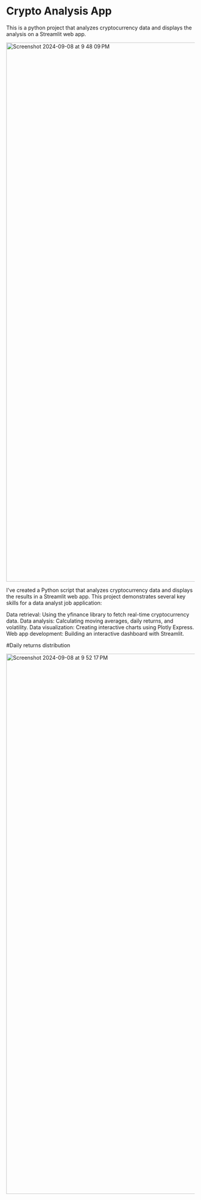 # Crypto Analysis App 
This is a python project that analyzes cryptocurrency data and displays the analysis on a Streamlit web app. 

<img width="1437" alt="Screenshot 2024-09-08 at 9 48 09 PM" src="https://github.com/user-attachments/assets/3f15f021-752b-41ae-ae3a-a4f67acb58ed">

I've created a Python script that analyzes cryptocurrency data and displays the results in a Streamlit web app. This project demonstrates several key skills for a data analyst job application:

Data retrieval: Using the yfinance library to fetch real-time cryptocurrency data.
Data analysis: Calculating moving averages, daily returns, and volatility.
Data visualization: Creating interactive charts using Plotly Express.
Web app development: Building an interactive dashboard with Streamlit.

#Daily returns distribution

<img width="1440" alt="Screenshot 2024-09-08 at 9 52 17 PM" src="https://github.com/user-attachments/assets/d171b22d-8873-47d6-935a-721b53e5119e">

